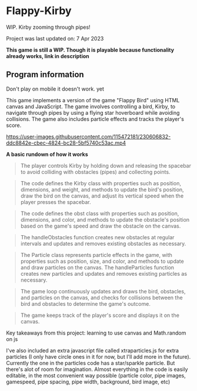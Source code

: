 # Flappy-Kirby
WIP. Kirby zooming through pipes!

Project was last updated on: 7 Apr 2023

**This game is still a WIP. Though it is playable because functionality already works, link in description**

## Program information

Don't play on mobile it doesn't work. yet

This game implements a version of the game "Flappy Bird" using HTML canvas and JavaScript. The game involves controlling a bird, Kirby, to navigate through pipes by using a flying star hoverboard while avoiding collisions. The game also includes particle effects and tracks the player's score.


https://user-images.githubusercontent.com/115472181/230606832-ddc8842e-cbec-4824-bc28-5bf5740c53ac.mp4


**A basic rundown of how it works**

> The player controls Kirby by holding down and releasing the spacebar to avoid colliding with obstacles (pipes) and collecting points.

> The code defines the Kirby class with properties such as position, dimensions, and weight, and methods to update the bird's position, draw the bird on the canvas, and adjust its vertical speed when the player presses the spacebar.

> The code defines the obst class with properties such as position, dimensions, and color, and methods to update the obstacle's position based on the game's speed and draw the obstacle on the canvas.

> The handleObstacles function creates new obstacles at regular intervals and updates and removes existing obstacles as necessary.

> The Particle class represents particle effects in the game, with properties such as position, size, and color, and methods to update and draw particles on the canvas. The handleParticles function creates new particles and updates and removes existing particles as necessary.

> The game loop continuously updates and draws the bird, obstacles, and particles on the canvas, and checks for collisions between the bird and obstacles to determine the game's outcome.

> The game keeps track of the player's score and displays it on the canvas.


Key takeaways from this project: learning to use canvas and Math.random on js

I've also included an extra javascript file called xtraparticles.js for extra particles (I only have circle ones in it for now, but I'll add more in the future). Currently the one in the particles code has a star/sparkle particle. But there's alot of room for imagination. Almost everything in the code is easily editable, in the most convenient way possible (particle color, pipe images, gamespeed, pipe spacing, pipe width, background, bird image, etc)
